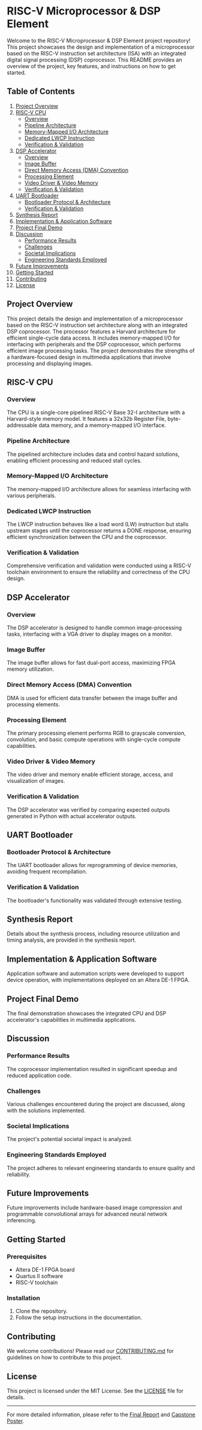 
# RISC-V Microprocessor & DSP Element

Welcome to the RISC-V Microprocessor & DSP Element project repository! This project showcases the design and implementation of a microprocessor based on the RISC-V instruction set architecture (ISA) with an integrated digital signal processing (DSP) coprocessor. This README provides an overview of the project, key features, and instructions on how to get started.

## Table of Contents
1. [Project Overview](#project-overview)
2. [RISC-V CPU](#risc-v-cpu)
   - [Overview](#overview)
   - [Pipeline Architecture](#pipeline-architecture)
   - [Memory-Mapped I/O Architecture](#memory-mapped-io-architecture)
   - [Dedicated LWCP Instruction](#dedicated-lwcp-instruction)
   - [Verification & Validation](#verification-validation)
3. [DSP Accelerator](#dsp-accelerator)
   - [Overview](#overview-1)
   - [Image Buffer](#image-buffer)
   - [Direct Memory Access (DMA) Convention](#direct-memory-access-dma-convention)
   - [Processing Element](#processing-element)
   - [Video Driver & Video Memory](#video-driver-video-memory)
   - [Verification & Validation](#verification-validation-1)
4. [UART Bootloader](#uart-bootloader)
   - [Bootloader Protocol & Architecture](#bootloader-protocol-architecture)
   - [Verification & Validation](#verification-validation-2)
5. [Synthesis Report](#synthesis-report)
6. [Implementation & Application Software](#implementation-application-software)
7. [Project Final Demo](#project-final-demo)
8. [Discussion](#discussion)
   - [Performance Results](#performance-results)
   - [Challenges](#challenges)
   - [Societal Implications](#societal-implications)
   - [Engineering Standards Employed](#engineering-standards-employed)
9. [Future Improvements](#future-improvements)
10. [Getting Started](#getting-started)
11. [Contributing](#contributing)
12. [License](#license)

## Project Overview

This project details the design and implementation of a microprocessor based on the RISC-V instruction set architecture along with an integrated DSP coprocessor. The processor features a Harvard architecture for efficient single-cycle data access. It includes memory-mapped I/O for interfacing with peripherals and the DSP coprocessor, which performs efficient image processing tasks. The project demonstrates the strengths of a hardware-focused design in multimedia applications that involve processing and displaying images.

## RISC-V CPU

### Overview

The CPU is a single-core pipelined RISC-V Base 32-I architecture with a Harvard-style memory model. It features a 32x32b Register File, byte-addressable data memory, and a memory-mapped I/O interface.

### Pipeline Architecture

The pipelined architecture includes data and control hazard solutions, enabling efficient processing and reduced stall cycles.

### Memory-Mapped I/O Architecture

The memory-mapped I/O architecture allows for seamless interfacing with various peripherals.

### Dedicated LWCP Instruction

The LWCP instruction behaves like a load word (LW) instruction but stalls upstream stages until the coprocessor returns a DONE response, ensuring efficient synchronization between the CPU and the coprocessor.

### Verification & Validation

Comprehensive verification and validation were conducted using a RISC-V toolchain environment to ensure the reliability and correctness of the CPU design.

## DSP Accelerator

### Overview

The DSP accelerator is designed to handle common image-processing tasks, interfacing with a VGA driver to display images on a monitor.

### Image Buffer

The image buffer allows for fast dual-port access, maximizing FPGA memory utilization.

### Direct Memory Access (DMA) Convention

DMA is used for efficient data transfer between the image buffer and processing elements.

### Processing Element

The primary processing element performs RGB to grayscale conversion, convolution, and basic compute operations with single-cycle compute capabilities.

### Video Driver & Video Memory

The video driver and memory enable efficient storage, access, and visualization of images.

### Verification & Validation

The DSP accelerator was verified by comparing expected outputs generated in Python with actual accelerator outputs.

## UART Bootloader

### Bootloader Protocol & Architecture

The UART bootloader allows for reprogramming of device memories, avoiding frequent recompilation.

### Verification & Validation

The bootloader's functionality was validated through extensive testing.

## Synthesis Report

Details about the synthesis process, including resource utilization and timing analysis, are provided in the synthesis report.

## Implementation & Application Software

Application software and automation scripts were developed to support device operation, with implementations deployed on an Altera DE-1 FPGA.

## Project Final Demo

The final demonstration showcases the integrated CPU and DSP accelerator's capabilities in multimedia applications.

## Discussion

### Performance Results

The coprocessor implementation resulted in significant speedup and reduced application code.

### Challenges

Various challenges encountered during the project are discussed, along with the solutions implemented.

### Societal Implications

The project's potential societal impact is analyzed.

### Engineering Standards Employed

The project adheres to relevant engineering standards to ensure quality and reliability.

## Future Improvements

Future improvements include hardware-based image compression and programmable convolutional arrays for advanced neural network inferencing.

## Getting Started

### Prerequisites

- Altera DE-1 FPGA board
- Quartus II software
- RISC-V toolchain

### Installation

1. Clone the repository.
2. Follow the setup instructions in the documentation.

## Contributing

We welcome contributions! Please read our [CONTRIBUTING.md](CONTRIBUTING.md) for guidelines on how to contribute to this project.

## License

This project is licensed under the MIT License. See the [LICENSE](LICENSE) file for details.

---

For more detailed information, please refer to the [Final Report](path-to-ECE554_Final_Report.docx) and [Capstone Poster](path-to-CapstonePoster.pdf).
